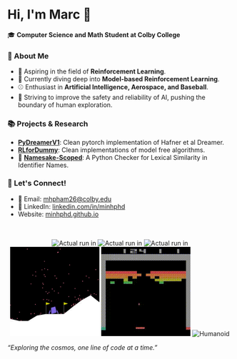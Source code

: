 # Hi, I'm Marc 👋

🎓 **Computer Science and Math Student at Colby College**



### 🌌 About Me
- 🚀 Aspiring in the field of **Reinforcement Learning**.
- 🔭 Currently diving deep into **Model-based Reinforcement Learning**.
- ⚾️ Enthusiast in **Artificial Intelligence, Aerospace, and Baseball**.
- 🌟 Striving to improve the safety and reliability of AI, pushing the boundary of human exploration.


### 📚 Projects & Research
- **[PyDreamerV1](https://github.com/minhphd/PyDreamerV1)**: Clean pytorch implementation of Hafner et al Dreamer.
- **[RLforDummy](https://github.com/minhphd/RLforDummy)**: Clean implementations of model free algorithms.
- 🌠 **[Namesake-Scoped](https://github.com/minhphd/Namesake-Scoped)**: A Python Checker for Lexical Similarity in Identifier Names.
  
### 📣 Let's Connect!
- 📧 Email: [mhpham26@colby.edu](mailto:mhpham26@colby.edu)
- 🔗 LinkedIn: [linkedin.com/in/minhphd](https://www.linkedin.com/in/minhphd)
- Website: [minhphd.github.io](https://minhphd.github.io)
<br/>
<br/>
<div align="center">
  <img src="https://github.com/minhphd/PyDreamerV1/blob/main/gif/boxing.gif" alt="Actual run in " width="200px" height="200px"/>
  <img src="https://github.com/minhphd/PyDreamerV1/blob/main/gif/pacman.gif" alt="Actual run in " width="200px" height="200px"/>
  <img src="https://github.com/minhphd/PyDreamerV1/blob/main/gif/walker.gif" alt="Actual run in " width="200px" height="200px"/>
</div>
<div align="center">
  <img src="https://github.com/minhphd/RLforDummy/blob/main/media/ppo.gif" alt="Dreamer Walker" width="200px" height="200px"/>
  <img src="https://github.com/minhphd/RLforDummy/blob/main/media/breakout.gif" alt="Breakout" width="200px" height="200px"/>
  <img src="https://github.com/minhphd/RLforDummy/blob/main/media/humanoid.gif" alt="Humanoid" width="200px" height="200px"/>
</div>


*“Exploring the cosmos, one line of code at a time.”*

